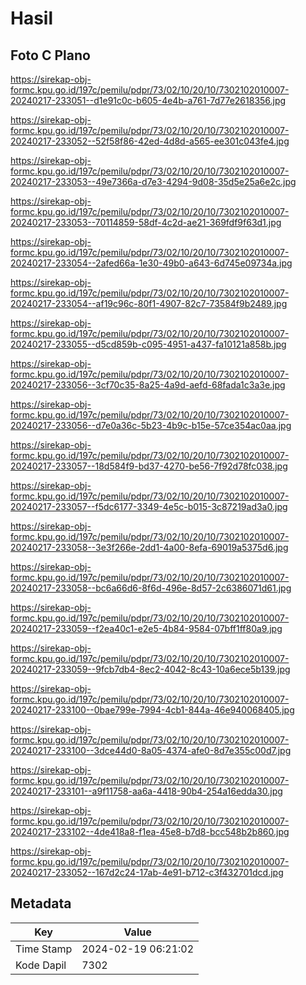 # Hasil

## Foto C Plano

https://sirekap-obj-formc.kpu.go.id/197c/pemilu/pdpr/73/02/10/20/10/7302102010007-20240217-233051--d1e91c0c-b605-4e4b-a761-7d77e2618356.jpg

https://sirekap-obj-formc.kpu.go.id/197c/pemilu/pdpr/73/02/10/20/10/7302102010007-20240217-233052--52f58f86-42ed-4d8d-a565-ee301c043fe4.jpg

https://sirekap-obj-formc.kpu.go.id/197c/pemilu/pdpr/73/02/10/20/10/7302102010007-20240217-233053--49e7366a-d7e3-4294-9d08-35d5e25a6e2c.jpg

https://sirekap-obj-formc.kpu.go.id/197c/pemilu/pdpr/73/02/10/20/10/7302102010007-20240217-233053--70114859-58df-4c2d-ae21-369fdf9f63d1.jpg

https://sirekap-obj-formc.kpu.go.id/197c/pemilu/pdpr/73/02/10/20/10/7302102010007-20240217-233054--2afed66a-1e30-49b0-a643-6d745e09734a.jpg

https://sirekap-obj-formc.kpu.go.id/197c/pemilu/pdpr/73/02/10/20/10/7302102010007-20240217-233054--af19c96c-80f1-4907-82c7-73584f9b2489.jpg

https://sirekap-obj-formc.kpu.go.id/197c/pemilu/pdpr/73/02/10/20/10/7302102010007-20240217-233055--d5cd859b-c095-4951-a437-fa10121a858b.jpg

https://sirekap-obj-formc.kpu.go.id/197c/pemilu/pdpr/73/02/10/20/10/7302102010007-20240217-233056--3cf70c35-8a25-4a9d-aefd-68fada1c3a3e.jpg

https://sirekap-obj-formc.kpu.go.id/197c/pemilu/pdpr/73/02/10/20/10/7302102010007-20240217-233056--d7e0a36c-5b23-4b9c-b15e-57ce354ac0aa.jpg

https://sirekap-obj-formc.kpu.go.id/197c/pemilu/pdpr/73/02/10/20/10/7302102010007-20240217-233057--18d584f9-bd37-4270-be56-7f92d78fc038.jpg

https://sirekap-obj-formc.kpu.go.id/197c/pemilu/pdpr/73/02/10/20/10/7302102010007-20240217-233057--f5dc6177-3349-4e5c-b015-3c87219ad3a0.jpg

https://sirekap-obj-formc.kpu.go.id/197c/pemilu/pdpr/73/02/10/20/10/7302102010007-20240217-233058--3e3f266e-2dd1-4a00-8efa-69019a5375d6.jpg

https://sirekap-obj-formc.kpu.go.id/197c/pemilu/pdpr/73/02/10/20/10/7302102010007-20240217-233058--bc6a66d6-8f6d-496e-8d57-2c6386071d61.jpg

https://sirekap-obj-formc.kpu.go.id/197c/pemilu/pdpr/73/02/10/20/10/7302102010007-20240217-233059--f2ea40c1-e2e5-4b84-9584-07bff1ff80a9.jpg

https://sirekap-obj-formc.kpu.go.id/197c/pemilu/pdpr/73/02/10/20/10/7302102010007-20240217-233059--9fcb7db4-8ec2-4042-8c43-10a6ece5b139.jpg

https://sirekap-obj-formc.kpu.go.id/197c/pemilu/pdpr/73/02/10/20/10/7302102010007-20240217-233100--0bae799e-7994-4cb1-844a-46e940068405.jpg

https://sirekap-obj-formc.kpu.go.id/197c/pemilu/pdpr/73/02/10/20/10/7302102010007-20240217-233100--3dce44d0-8a05-4374-afe0-8d7e355c00d7.jpg

https://sirekap-obj-formc.kpu.go.id/197c/pemilu/pdpr/73/02/10/20/10/7302102010007-20240217-233101--a9f11758-aa6a-4418-90b4-254a16edda30.jpg

https://sirekap-obj-formc.kpu.go.id/197c/pemilu/pdpr/73/02/10/20/10/7302102010007-20240217-233102--4de418a8-f1ea-45e8-b7d8-bcc548b2b860.jpg

https://sirekap-obj-formc.kpu.go.id/197c/pemilu/pdpr/73/02/10/20/10/7302102010007-20240217-233052--167d2c24-17ab-4e91-b712-c3f432701dcd.jpg


## Metadata

| Key        | Value               |
| ---------- | ------------------- |
| Time Stamp | 2024-02-19 06:21:02 |
| Kode Dapil | 7302                |



